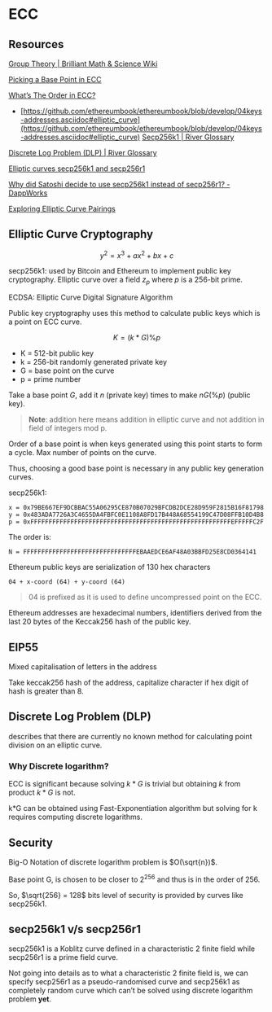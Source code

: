 # ECC

## Resources

[Group Theory | Brilliant Math & Science Wiki](https://brilliant.org/wiki/group-theory-introduction/)

[Picking a Base Point in ECC](https://medium.com/asecuritysite-when-bob-met-alice/picking-a-base-point-in-ecc-8d7b852b88a6)

[What’s The Order in ECC?](https://medium.com/asecuritysite-when-bob-met-alice/whats-the-order-in-ecc-ac8a8d5439e8)

- [https://github.com/ethereumbook/ethereumbook/blob/develop/04keys-addresses.asciidoc#elliptic_curve](https://github.com/ethereumbook/ethereumbook/blob/develop/04keys-addresses.asciidoc#elliptic_curve)
[Secp256k1 | River Glossary](https://river.com/learn/terms/s/secp256k1/)

[Discrete Log Problem (DLP) | River Glossary](https://river.com/learn/terms/d/discrete-log-problem-dlp/)

[Elliptic curves secp256k1 and secp256r1](https://www.johndcook.com/blog/2018/08/21/a-tale-of-two-elliptic-curves/)

[Why did Satoshi decide to use secp256k1 instead of secp256r1? - DappWorks](https://dappworks.com/why-did-satoshi-decide-to-use-secp256k1-instead-of-secp256r1/)

[Exploring Elliptic Curve Pairings](https://medium.com/@VitalikButerin/exploring-elliptic-curve-pairings-c73c1864e627)

## Elliptic Curve Cryptography

$$y^2 = x^3 + ax^2 + bx + c$$

secp256k1: used by Bitcoin and Ethereum to implement public key cryptography. Elliptic curve over a field $z_p$ where $p$ is a 256-bit prime.

ECDSA: Elliptic Curve Digital Signature Algorithm

Public key cryptography uses this method to calculate public keys which is a point on ECC curve.

$$K = (k * G) \% p$$

- K = 512-bit public key
- k = 256-bit randomly generated private key
- G = base point on the curve
- p = prime number

Take a base point $G$, add it $n$ (private key) times to make $nG (\% p)$ (public key).

> **Note**: addition here means addition in elliptic curve and not addition in field of integers mod p.

Order of a base point is when keys generated using this point starts to form a cycle. Max number of points on the curve.

Thus, choosing a good base point is necessary in any public key generation curves.

secp256k1:

```other
x = 0x79BE667EF9DCBBAC55A06295CE870B07029BFCDB2DCE28D959F2815B16F81798
y = 0x483ADA7726A3C4655DA4FBFC0E1108A8FD17B448A68554199C47D08FFB10D4B8
p = 0xFFFFFFFFFFFFFFFFFFFFFFFFFFFFFFFFFFFFFFFFFFFFFFFFFFFFFFFEFFFFFC2F
```

The order is:

```other
N = FFFFFFFFFFFFFFFFFFFFFFFFFFFFFFFEBAAEDCE6AF48A03BBFD25E8CD0364141
```

Ethereum public keys are serialization of 130 hex characters

```other
04 + x-coord (64) + y-coord (64)
```

> 04 is prefixed as it is used to define uncompressed point on the ECC.

Ethereum addresses are hexadecimal numbers, identifiers derived from the last 20 bytes of the Keccak256 hash of the public key.

## EIP55

Mixed capitalisation of letters in the address

Take keccak256 hash of the address, capitalize character if hex digit of hash is greater than 8.

## Discrete Log Problem (DLP)

describes that there are currently no known method for calculating point division on an elliptic curve.

### Why Discrete logarithm?

ECC is significant because solving $k*G$ is trivial but obtaining $k$ from product $k*G$ is not.

k*G can be obtained using Fast-Exponentiation algorithm but solving for k requires computing discrete logarithms.

## Security

Big-O Notation of discrete logarithm problem is $O(\sqrt{n})$.

Base point G, is chosen to be closer to $2^{256}$ and thus is in the order of 256.

So, $\sqrt{256} = 128$ bits level of security is provided by curves like secp256k1.

## secp256k1 v/s secp256r1

secp256k1 is a Koblitz curve defined in a characteristic 2 finite field while secp256r1 is a prime field curve.

Not going into details as to what a characteristic 2 finite field is, we can specify secp256r1 as a pseudo-randomised curve and secp256k1 as completely random curve which can’t be solved using discrete logarithm problem **yet**.
